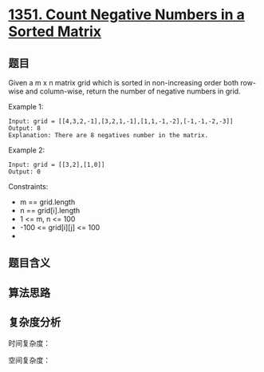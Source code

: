 # [1351. Count Negative Numbers in a Sorted Matrix](https://leetcode.com/problems/count-negative-numbers-in-a-sorted-matrix/)

## 题目

Given a m x n matrix grid which is sorted in non-increasing order both row-wise and column-wise, 
return the number of negative numbers in grid.

Example 1:
```
Input: grid = [[4,3,2,-1],[3,2,1,-1],[1,1,-1,-2],[-1,-1,-2,-3]]
Output: 8
Explanation: There are 8 negatives number in the matrix.
```

Example 2:
```
Input: grid = [[3,2],[1,0]]
Output: 0
```

Constraints:
- m == grid.length
- n == grid[i].length
- 1 <= m, n <= 100
- -100 <= grid[i][j] <= 100
- 
## 题目含义

## 算法思路

## 复杂度分析

时间复杂度：

空间复杂度：